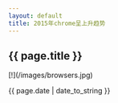 ```yaml
---
layout: default
title: 2015年chrome呈上升趋势
---
```

<h2>{{ page.title }}</h2>
[!](/images/browsers.jpg)
<p>{{ page.date | date_to_string }}</p>
